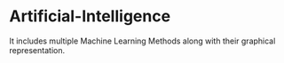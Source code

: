 # Artificial-Intelligence
It includes multiple Machine Learning Methods along with their graphical representation.
